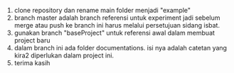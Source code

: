 1. clone repository dan rename main folder menjadi "example"
2. branch master adalah branch referensi untuk experiment jadi sebelum merge atau push ke branch ini harus melalui persetujuan sidang isbat.
3. gunakan branch "baseProject" untuk referensi awal dalam membuat project baru
4. dalam branch ini ada folder documentations. isi nya adalah catetan yang kira2 diperlukan dalam project ini.
5. terima kasih